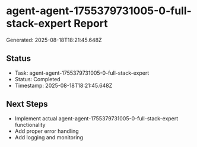# agent-agent-1755379731005-0-full-stack-expert Report

Generated: 2025-08-18T18:21:45.648Z

## Status
- Task: agent-agent-1755379731005-0-full-stack-expert
- Status: Completed
- Timestamp: 2025-08-18T18:21:45.648Z

## Next Steps
- Implement actual agent-agent-1755379731005-0-full-stack-expert functionality
- Add proper error handling
- Add logging and monitoring
